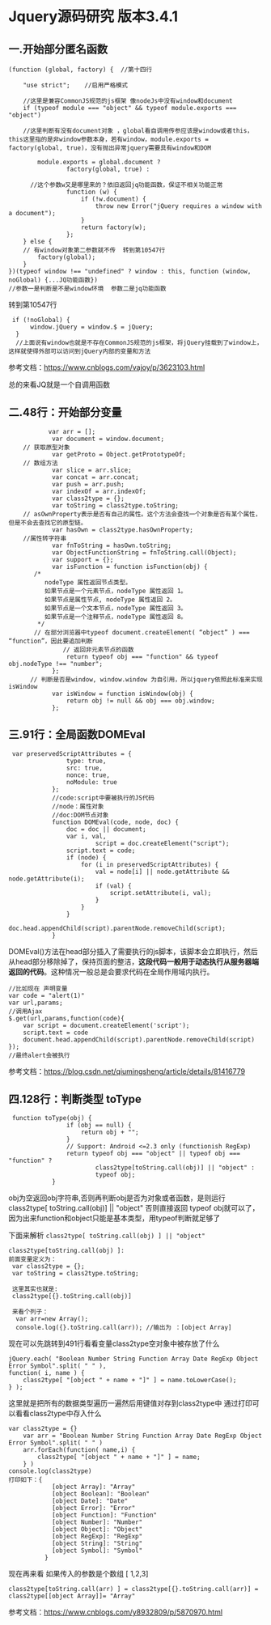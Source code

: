 # Jquery源码研究 版本3.4.1

## 一.开始部分匿名函数

```
(function (global, factory) {  //第十四行

    "use strict";    //启用严格模式 
    
    //这里是兼容CommonJS规范的js框架 像nodeJs中没有window和document
    if (typeof module === "object" && typeof module.exports === "object") 
    
    //这里判断有没有document对象 ，global看自调用传参应该是window或者this，this这里指的是非window参数本身，若有window，module.exports = factory(global, true)，没有抛出异常jquery需要具有window和DOM
    
        module.exports = global.document ?
                factory(global, true) :
                
      //这个参数w又是哪里来的？依旧返回jq功能函数，保证不相关功能正常
                function (w) {
                    if (!w.document) {
                        throw new Error("jQuery requires a window with a document");
                    }
                    return factory(w);
                };
    } else {
    // 有window对象第二参数就不传  转到第10547行
        factory(global);
    }
})(typeof window !== "undefined" ? window : this, function (window, noGlobal) {...JQ功能函数})
//参数一是判断是不是window环境  参数二是jq功能函数
```

转到第10547行

~~~
 if (!noGlobal) {
      window.jQuery = window.$ = jQuery;
  }
  //上面说有window也就是不存在CommonJS规范的js框架，将jQuery挂载到了window上，这样就使得外部可以访问到jQuery内部的变量和方法
~~~

参考文档：https://www.cnblogs.com/vajoy/p/3623103.html

总的来看JQ就是一个自调用函数

## 二.48行：开始部分变量

```
		   var arr = [];
            var document = window.document;
    // 获取原型对象
            var getProto = Object.getPrototypeOf;
    // 数组方法
            var slice = arr.slice;
            var concat = arr.concat;
            var push = arr.push;
            var indexOf = arr.indexOf;
            var class2type = {};
            var toString = class2type.toString;
    // asOwnProperty表示是否有自己的属性。这个方法会查找一个对象是否有某个属性，但是不会去查找它的原型链。
            var hasOwn = class2type.hasOwnProperty;
    //属性转字符串
            var fnToString = hasOwn.toString;
            var ObjectFunctionString = fnToString.call(Object);
            var support = {};
            var isFunction = function isFunction(obj) {
       /*
          nodeType 属性返回节点类型。
          如果节点是一个元素节点，nodeType 属性返回 1。
          如果节点是属性节点, nodeType 属性返回 2。
          如果节点是一个文本节点，nodeType 属性返回 3。
          如果节点是一个注释节点，nodeType 属性返回 8。
        */
       // 在部分浏览器中typeof document.createElement( “object” ) === “function”，因此要追加判断
               // 返回非元素节点的函数
                return typeof obj === "function" && typeof obj.nodeType !== "number";
            };
      // 判断是否是window, window.window 为自引用，所以jquery依照此标准来实现isWindow
            var isWindow = function isWindow(obj) {
                return obj != null && obj === obj.window;
            };

```

## 三.91行：全局函数DOMEval

```
 var preservedScriptAttributes = {
                type: true,
                src: true,
                nonce: true,
                noModule: true
            };
            //code:script中要被执行的JS代码
            //node：属性对象
			//doc:DOM节点对象
            function DOMEval(code, node, doc) {
                doc = doc || document;
                var i, val,
                        script = doc.createElement("script");
                script.text = code;
                if (node) {
                    for (i in preservedScriptAttributes) {
                        val = node[i] || node.getAttribute && node.getAttribute(i);
                        if (val) {
                            script.setAttribute(i, val);
                        }
                    }
                }
                doc.head.appendChild(script).parentNode.removeChild(script);
            }

```

DOMEval()方法在head部分插入了需要执行的js脚本，该脚本会立即执行，然后从head部分移除掉了，保持页面的整洁，**这段代码一般用于动态执行从服务器端返回的代码**。这种情况一般总是会要求代码在全局作用域内执行。 

```
//比如现在 声明变量 
var code = "alert(1)"
var url,params;
//调用Ajax
$.get(url,params,function(code){
    var script = document.createElement('script');
    script.text = code
    document.head.appendChild(script).parentNode.removeChild(script)
});
//最终alert会被执行
```

参考文档：<https://blog.csdn.net/qiumingsheng/article/details/81416779> 

## 四.128行：判断类型 toType 

```
 function toType(obj) {
                if (obj == null) {
                    return obj + "";
                }
                // Support: Android <=2.3 only (functionish RegExp)
                return typeof obj === "object" || typeof obj === "function" ?
                        class2type[toString.call(obj)] || "object" :
                        typeof obj;
            }
```

obj为空返回obj字符串,否则再判断obj是否为对象或者函数，是则运行class2type[ toString.call(obj)] || "object"  否则直接返回 typeof obj就可以了，因为出来function和object只能是基本类型，用typeof判断就足够了 

下面来解析 `class2type[ toString.call(obj) ] || "object" `

```
class2type[toString.call(obj) ]:
前面变量定义为：
 var class2type = {};
 var toString = class2type.toString;
 
 这里其实也就是:
 class2type[{}.toString.call(obj)]
 
 来看个列子：
  var arr=new Array();
  console.log({}.toString.call(arr)); //输出为 ：[object Array]
```

现在可以先跳转到491行看看变量class2type空对象中被存放了什么

```
jQuery.each( "Boolean Number String Function Array Date RegExp Object Error Symbol".split( " " ),
function( i, name ) {
	class2type[ "[object " + name + "]" ] = name.toLowerCase();
} );
```

这里就是把所有的数据类型遍历一遍然后用键值对存到class2type中 通过打印可以看看class2type中存入什么

```
var class2type = {}
	var arr = "Boolean Number String Function Array Date RegExp Object Error Symbol".split( " " )
	arr.forEach(function( name,i) {
		class2type[ "[object " + name + "]" ] = name;
	} )
console.log(class2type)
打印如下：{
            [object Array]: "Array"
            [object Boolean]: "Boolean"
            [object Date]: "Date"
            [object Error]: "Error"
            [object Function]: "Function"
            [object Number]: "Number"
            [object Object]: "Object"
            [object RegExp]: "RegExp"
            [object String]: "String"
            [object Symbol]: "Symbol" 
          }
```

现在再来看 如果传入的参数是个数组 [ 1,2,3]

`class2type[toString.call(arr) ] = class2type[{}.toString.call(arr)] = class2type[[object Array]]= "Array"`

参考文档：<https://www.cnblogs.com/y8932809/p/5870970.html> 



 